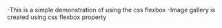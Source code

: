 -This is a simple demonstration of using the css flexbox
-Image gallery is created using css flexbox property
